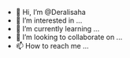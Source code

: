 - 👋 Hi, I’m @Deralisaha
- 👀 I’m interested in ...
- 🌱 I’m currently learning ...
- 💞️ I’m looking to collaborate on ...
- 📫 How to reach me ...

<!---
Deralisaha/Deralisaha is a ✨ special ✨ repository because its `README.md` (this file) appears on your GitHub profile.
You can click the Preview link to take a look at your changes.
--->

